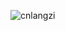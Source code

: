 

<!--
### Hi there 👋
**cnlangzi/cnlangzi** is a ✨ _special_ ✨ repository because its `README.md` (this file) appears on your GitHub profile.

Here are some ideas to get you started:

- 🔭 I’m currently working on ...
- 🌱 I’m currently learning ...
- 👯 I’m looking to collaborate on ...
- 🤔 I’m looking for help with ...
- 💬 Ask me about ...
- 📫 How to reach me: ...
- 😄 Pronouns: ...
- ⚡ Fun fact: ...
-->

<p align="justify">
  <img src="https://github-readme-stats.vercel.app/api?username=cnlangzi&show_icons=true&theme=vue" alt="cnlangzi" />
</p>
